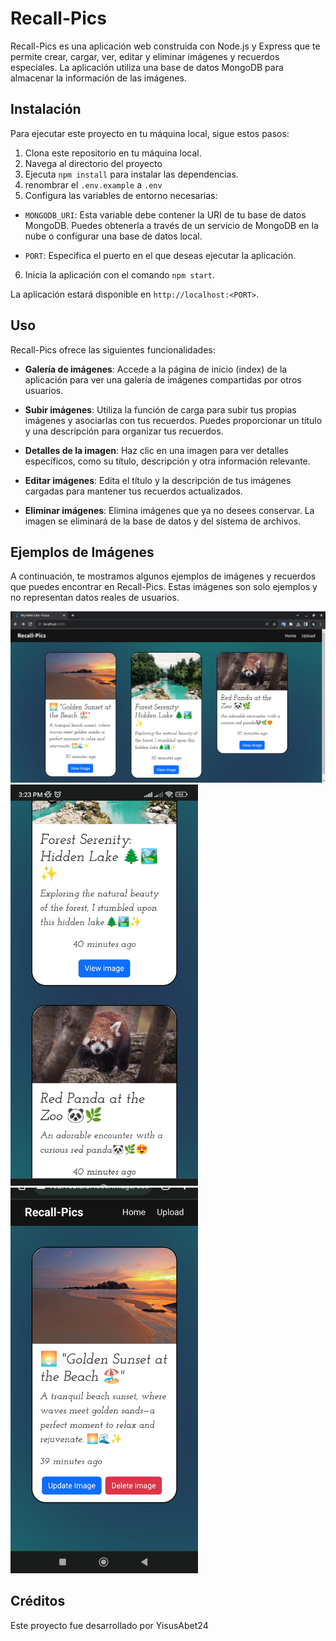 # Recall-Pics

Recall-Pics es una aplicación web construida con Node.js y Express que te permite crear, cargar, ver, editar y eliminar imágenes y recuerdos especiales. La aplicación utiliza una base de datos MongoDB para almacenar la información de las imágenes.

## Instalación

Para ejecutar este proyecto en tu máquina local, sigue estos pasos:

1. Clona este repositorio en tu máquina local.
2. Navega al directorio del proyecto
3. Ejecuta `npm install` para instalar las dependencias.
4. renombrar el `.env.example` a `.env`
5. Configura las variables de entorno necesarias:

- `MONGODB_URI`: Esta variable debe contener la URI de tu base de datos MongoDB. Puedes obtenerla a través de un servicio de MongoDB en la nube o configurar una base de datos local.

- `PORT`: Especifica el puerto en el que deseas ejecutar la aplicación.

6. Inicia la aplicación con el comando `npm start`.


La aplicación estará disponible en `http://localhost:<PORT>`.

## Uso

Recall-Pics ofrece las siguientes funcionalidades:

- **Galería de imágenes**: Accede a la página de inicio (index) de la aplicación para ver una galería de imágenes compartidas por otros usuarios.

- **Subir imágenes**: Utiliza la función de carga para subir tus propias imágenes y asociarlas con tus recuerdos. Puedes proporcionar un título y una descripción para organizar tus recuerdos.

- **Detalles de la imagen**: Haz clic en una imagen para ver detalles específicos, como su título, descripción y otra información relevante.

- **Editar imágenes**: Edita el título y la descripción de tus imágenes cargadas para mantener tus recuerdos actualizados.

- **Eliminar imágenes**: Elimina imágenes que ya no desees conservar. La imagen se eliminará de la base de datos y del sistema de archivos.

## Ejemplos de Imágenes

A continuación, te mostramos algunos ejemplos de imágenes y recuerdos que puedes encontrar en Recall-Pics. Estas imágenes son solo ejemplos y no representan datos reales de usuarios.


<img src="./img-readme/pc-c.png" alt="img-pc" width="900">

<img src="./img-readme/ad900ada-8706-4584-aaec-ea8e2f866b3c.jpg" alt="img-pc" width="300">

<img src="./img-readme/d1a8aa01-1643-4103-8427-70c6a12356bb.jpg" alt="img-pc" width="300">

## Créditos

Este proyecto fue desarrollado por YisusAbet24 
